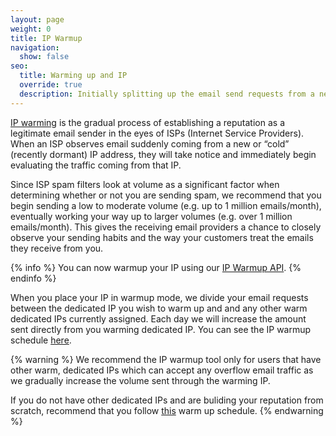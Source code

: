 ```yaml
---
layout: page
weight: 0
title: IP Warmup
navigation:
  show: false
seo:
  title: Warming up and IP
  override: true
  description: Initially splitting up the email send requests from a new dedicated IP, so it doesn't get blocked.
---
```


[IP warming]({{root_url}}/Classroom/Deliver/warming_up_ips.html) is the gradual process of establishing a reputation as a legitimate email sender in the eyes of ISPs (Internet Service Providers). When an ISP observes email suddenly coming from a new or “cold” (recently dormant) IP address, they will take notice and immediately begin evaluating the traffic coming from that IP.

Since ISP spam filters look at volume as a significant factor when determining whether or not you are sending spam, we recommend that you begin sending a low to moderate volume (e.g. up to 1 million emails/month), eventually working your way up to larger volumes (e.g. over 1 million emails/month). This gives the receiving email providers a chance to closely observe your sending habits and the way your customers treat the emails they receive from you.

{% info %}
You can now warmup your IP using our [IP Warmup API]({{root_url}}/API_Reference/Web_API_v3/IP_Management/ip_warmup.html).
{% endinfo %}

When you place your IP in warmup mode, we divide your email requests between the dedicated IP you wish to warm up and and any other warm dedicated IPs currently assigned. Each day we will increase the amount sent directly from you warming dedicated IP. You can see the IP warmup schedule [here]({{root_url}}/API_Reference/Web_API_v3/IP_Management/ip_warmup_schedule.html).

{% warning %}
We recommend the IP warmup tool only for users that have other warm, dedicated IPs which can accept any overflow email traffic as we gradually increase the volume sent through the warming IP. 

If you do not have other dedicated IPs and are buliding your reputation from scratch, recommend that you follow [this]({{root_url}}/assets/IPWarmupSchedule.pdf) warm up schedule.
{% endwarning %}
